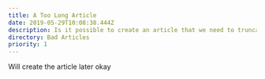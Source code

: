 ```yaml
---
title: A Too Long Article
date: 2019-05-29T10:08:38.444Z
description: Is it possible to create an article that we need to truncate
directory: Bad Articles
priority: 1
---
```

Will create the article later okay
